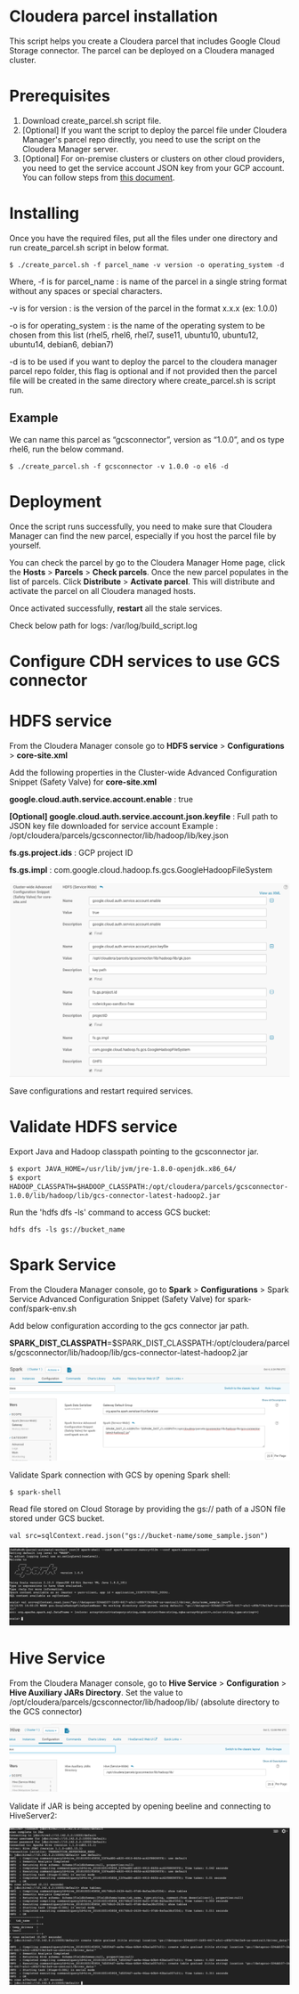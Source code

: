# Cloudera parcel installation

This script helps you create a Cloudera parcel that includes Google Cloud Storage connector. The parcel can be deployed on a Cloudera managed cluster.

# Prerequisites
1. Download create_parcel.sh script file.
2. [Optional] If you want the script to deploy the parcel file under Cloudera Manager's parcel repo directly, you need to use the script on the Cloudera Manager server.
3. [Optional] For on-premise clusters or clusters on other cloud providers, you need to get the service account JSON key from your GCP account. You can follow steps from [this document](https://cloud.google.com/iam/docs/creating-managing-service-account-keys).

# Installing
Once you have the required files, put all the files under one directory and run create_parcel.sh script in below format.
```
$ ./create_parcel.sh -f parcel_name -v version -o operating_system -d 
```

Where,
-f is for parcel_name : is name of the parcel in a single string format without any spaces or special characters.

-v is for version : is the version of the parcel in the format x.x.x (ex: 1.0.0)

-o is for operating_system : is the name of the operating system to be chosen from this list (rhel5, rhel6, rhel7, suse11, ubuntu10, ubuntu12, ubuntu14, debian6, debian7)

-d is to be used if you want to deploy the parcel to the cloudera manager parcel repo folder, this flag is optional and if not provided then the parcel file will be created in the same directory where create_parcel.sh is script run.

Example
------
We can name this parcel as “gcsconnector”, version as “1.0.0”, and os type rhel6, run the below command.
```
$ ./create_parcel.sh -f gcsconnector -v 1.0.0 -o el6 -d
```

# Deployment
Once the script runs successfully, you need to make sure that Cloudera Manager can find the new parcel, especially if you host the parcel file by yourself. 
 
You can check the parcel by go to the Cloudera Manager Home page, click the **Hosts** > **Parcels** > **Check parcels**. Once the new parcel populates in the list of parcels.
Click **Distribute** > **Activate parcel**. This will distribute and activate the parcel on all Cloudera managed hosts.

Once activated successfully, **restart** all the stale services.

Check below path for logs:
/var/log/build_script.log


# Configure CDH services to use GCS connector

# HDFS service
From the Cloudera Manager console go to **HDFS service** > **Configurations** > **core-site.xml** 

Add the following properties in the Cluster-wide Advanced Configuration Snippet (Safety Valve) for **core-site.xml** 

**google.cloud.auth.service.account.enable** : true

**[Optional] google.cloud.auth.service.account.json.keyfile** : Full path to JSON key file downloaded for service account
Example : 
/opt/cloudera/parcels/gcsconnector/lib/hadoop/lib/key.json

**fs.gs.project.ids** : GCP project ID

**fs.gs.impl** : com.google.cloud.hadoop.fs.gcs.GoogleHadoopFileSystem

![alt text](tools/cloudera-parcel-gcsconnector/screenshot-hdfs-config.png)

Save configurations and restart required services.

# Validate HDFS service
Export Java and Hadoop classpath pointing to the gcsconnector jar.
```
$ export JAVA_HOME=/usr/lib/jvm/jre-1.8.0-openjdk.x86_64/
$ export HADOOP_CLASSPATH=$HADOOP_CLASSPATH:/opt/cloudera/parcels/gcsconnector-1.0.0/lib/hadoop/lib/gcs-connector-latest-hadoop2.jar
```

Run the 'hdfs dfs -ls' command to access GCS bucket:
```
hdfs dfs -ls gs://bucket_name
```

# Spark Service
From the Cloudera Manager console, go to **Spark** > **Configurations** > Spark Service Advanced Configuration Snippet (Safety Valve) for spark-conf/spark-env.sh

Add below configuration according to the gcs connector jar path.

**SPARK_DIST_CLASSPATH**=$SPARK_DIST_CLASSPATH:/opt/cloudera/parcels/gcsconnector/lib/hadoop/lib/gcs-connector-latest-hadoop2.jar

![alt text](tools/cloudera-parcel-gcsconnector/screenshot-spark-config.png)

Validate Spark connection with GCS by opening Spark shell:

```
$ spark-shell
```
Read file stored on Cloud Storage by providing the gs:// path of a JSON file stored under GCS bucket.
```
val src=sqlContext.read.json("gs://bucket-name/some_sample.json")
```

![alt text](tools/cloudera-parcel-gcsconnector/screenshot-spark-validate.png)

# Hive Service
From the Cloudera Manager console, go to **Hive Service** > **Configuration** > **Hive Auxiliary JARs Directory**. Set the value to /opt/cloudera/parcels/gcsconnector/lib/hadoop/lib/
(absolute directory to the GCS connector)

![alt text](tools/cloudera-parcel-gcsconnector/screenshot-hive-config.png)

Validate if JAR is being accepted by opening beeline and connecting to HiveServer2:

![alt text](tools/cloudera-parcel-gcsconnector/screenshot-hive-validate.png)

